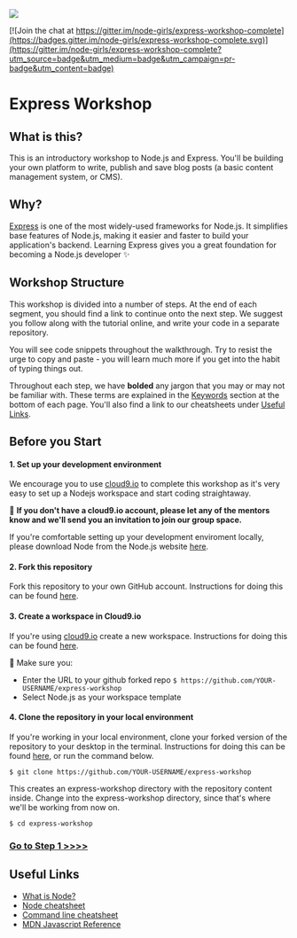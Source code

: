 <img src="https://github.com/node-girls/workshop-cms/blob/master/readme-images/logo.png?raw=true">

[![Join the chat at https://gitter.im/node-girls/express-workshop-complete](https://badges.gitter.im/node-girls/express-workshop-complete.svg)](https://gitter.im/node-girls/express-workshop-complete?utm_source=badge&utm_medium=badge&utm_campaign=pr-badge&utm_content=badge)

# Express Workshop

## What is this?

This is an introductory workshop to Node.js and Express. You'll be building your own platform to write, publish and save blog posts (a basic content management system, or CMS).

## Why?

[Express](http://expressjs.com/) is one of the most widely-used frameworks for Node.js. It simplifies base features of Node.js, making it easier and faster to build your application's backend. Learning Express gives you a great foundation for becoming a Node.js developer :sparkles:

## Workshop Structure

This workshop is divided into a number of steps. At the end of each segment, you should find a link to continue onto the next step. We suggest you follow along with the tutorial online, and write your code in a separate repository.

You will see code snippets throughout the walkthrough. Try to resist the urge to copy and paste - you will learn much more if you get into the habit of typing things out. 

Throughout each step, we have **bolded** any jargon that you may or may not be familiar with. These terms are explained in the [Keywords](https://github.com/node-girls/express-workshop/#keywords) section at the bottom of each page. You'll also find a link to our cheatsheets under [Useful Links](https://github.com/node-girls/express-workshop/#useful-links).

## Before you Start

#### 1. Set up your development environment

We encourage you to use [cloud9.io](https://c9.io) to complete this workshop as it's very easy to set up a Nodejs workspace and start coding straightaway. 

:raising_hand: **If you don't have a cloud9.io account, please let any of the mentors know and we'll send you an invitation to join our group space.**

If you're comfortable setting up your development enviroment locally, please download Node from the Node.js website [here](https://nodejs.org/en/).

#### 2. Fork this repository
Fork this repository to your own GitHub account.  Instructions for doing this can be found [here](https://help.github.com/articles/fork-a-repo/).

#### 3. Create a workspace in Cloud9.io
If you're using [cloud9.io](https://c9.io) create a new workspace. Instructions for doing this can be found [here](https://docs.c9.io/v1.0/docs/create-a-workspace).

:raising_hand: Make sure you:

- Enter the URL to your github forked repo `$ https://github.com/YOUR-USERNAME/express-workshop`
- Select Node.js as your workspace template

#### 4. Clone the repository in your local environment
If you're working in your local environment, clone your forked version of the repository to your desktop in the terminal. Instructions for doing this can be found [here](https://help.github.com/articles/cloning-a-repository/), or run the command below.

`$ git clone https://github.com/YOUR-USERNAME/express-workshop`

This creates an express-workshop directory with the repository content inside. Change into the express-workshop directory, since that's where we'll be working from now on.

`$ cd express-workshop`

### [Go to Step 1 >>>>](step01.md)

## Useful Links

* [What is Node?](https://github.com/node-girls/what-is-node)
* [Node cheatsheet](https://github.com/node-girls/cheatsheets/blob/master/node-cheatsheet.md)
* [Command line cheatsheet](https://github.com/node-girls/cheatsheets/blob/master/command-line-cheatsheet.md)
* [MDN Javascript Reference](https://developer.mozilla.org/en-US/docs/Web/JavaScript/Reference)
